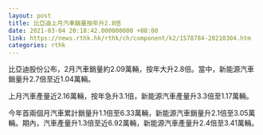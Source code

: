 ```yaml
---
layout: post
title: 比亞迪上月汽車銷量按年升2.8倍
date: 2021-03-04 20:18:42.000000000 +08:00
link: https://news.rthk.hk/rthk/ch/component/k2/1578784-20210304.htm
categories: rthk
---
```


比亞迪股份公布，2月汽車銷量約2.09萬輛，按年大升2.8倍。當中，新能源汽車銷量升2.7倍至近1.04萬輛。

上月汽車產量近2.16萬輛，按年急升3.1倍，新能源汽車產量升3.3倍至1.17萬輛。

今年首兩個月汽車累計銷量升1.1倍至6.33萬輛，新能源汽車銷量升2.1倍至3.05萬輛。期內，汽車產量升1.3倍至近6.92萬輛，新能源汽車產量升2.4倍至3.41萬輛。
